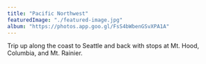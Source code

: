 ```yaml
---
title: "Pacific Northwest"
featuredImage: "./featured-image.jpg"
album: "https://photos.app.goo.gl/FsS4bWbenGSvXPA1A"
---
```

Trip up along the coast to Seattle and back with stops at Mt. Hood, Columbia, and Mt. Rainier.
